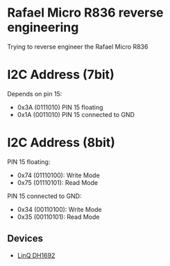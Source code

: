# Rafael Micro R836 reverse engineering

Trying to reverse engineer the Rafael Micro R836

# I2C Address (7bit)

Depends on pin 15:

- 0x3A (0111010) PIN 15 floating
- 0x1A (0011010) PIN 15 connected to GND

# I2C Address (8bit)

PIN 15 floating:

- 0x74 (01110100): Write Mode
- 0x75 (01110101): Read Mode

PIN 15 connected to GND:

- 0x34 (00110100): Write Mode
- 0x35 (00110101): Read Mode

## Devices

- [LinQ DH1692](LinQ-dh1692/)

